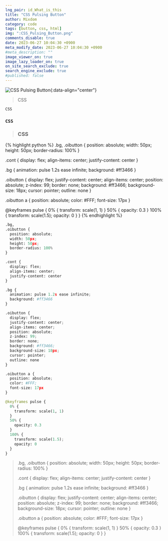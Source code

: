 ```yaml
---
lng_pair: id_What_is_this
title: "CSS Pulsing Button"
author: Mixdom
category: code 
tags: [button, css, html]
img: ":CSS_Pulsing_Button.png"
comments_disable: true
date: 2023-06-27 10:04:30 +0900
meta_modify_date: 2023-06-27 10:04:30 +0900
#meta_description: ""
image_viewer_on: true
image_lazy_loader_on: true
on_site_search_exclude: true
search_engine_exclude: true
#published: false
---
```


![CSS Pulsing Button](:CSS_Pulsing_Button.png){:data-align="center"}

> CSS

`CSS`

### `CSS`

> ### CSS

{% highlight python %}
.bg,
.oibutton {
  position: absolute;
  width: 50px;
  height: 50px;
  border-radius: 100%
}

.cont {
  display: flex;
  align-items: center;
  justify-content: center
}

.bg {
  animation: pulse 1.2s ease infinite;
  background: #ff3466
}

.oibutton {
  display: flex;
  justify-content: center;
  align-items: center;
  position: absolute;
  z-index: 99;
  border: none;
  background: #ff3466;
  background-size: 18px;
  cursor: pointer;
  outline: none
}

.oibutton a {
  position: absolute;
  color: #FFF;
  font-size: 17px
}

@keyframes pulse {
  0% {
    transform: scale(1, 1)
  }
  50% {
    opacity: 0.3
  }
  100% {
    transform: scale(1.5);
    opacity: 0
  }
}
{% endhighlight %}

```python
.bg,
.oibutton {
  position: absolute;
  width: 50px;
  height: 50px;
  border-radius: 100%
}

.cont {
  display: flex;
  align-items: center;
  justify-content: center
}

.bg {
  animation: pulse 1.2s ease infinite;
  background: #ff3466
}

.oibutton {
  display: flex;
  justify-content: center;
  align-items: center;
  position: absolute;
  z-index: 99;
  border: none;
  background: #ff3466;
  background-size: 18px;
  cursor: pointer;
  outline: none
}

.oibutton a {
  position: absolute;
  color: #FFF;
  font-size: 17px
}

@keyframes pulse {
  0% {
    transform: scale(1, 1)
  }
  50% {
    opacity: 0.3
  }
  100% {
    transform: scale(1.5);
    opacity: 0
  }
}
```

>.bg,
>.oibutton {
>  position: absolute;
>  width: 50px;
>  height: 50px;
>  border-radius: 100%
>}
>
>.cont {
>  display: flex;
>  align-items: center;
>  justify-content: center
>}
>
>.bg {
>  animation: pulse 1.2s ease infinite;
>  background: #ff3466
>}
>
>.oibutton {
>  display: flex;
>  justify-content: center;
>  align-items: center;
>  position: absolute;
>  z-index: 99;
>  border: none;
>  background: #ff3466;
>  background-size: 18px;
>  cursor: pointer;
>  outline: none
>}
>
>.oibutton a {
>  position: absolute;
>  color: #FFF;
>  font-size: 17px
>}
>
>@keyframes pulse {
>  0% {
>    transform: scale(1, 1)
>  }
>  50% {
>    opacity: 0.3
>  }
>  100% {
>    transform: scale(1.5);
>    opacity: 0
>  }
>}
